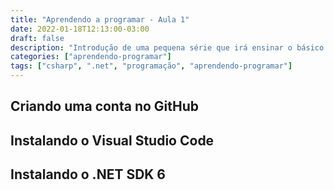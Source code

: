 ```yaml
---
title: "Aprendendo a programar - Aula 1"
date: 2022-01-18T12:13:00-03:00
draft: false
description: "Introdução de uma pequena série que irá ensinar o básico para iniciar em programação, mais específicamente em .NET C#"
categories: ["aprendendo-programar"]
tags: ["csharp", ".net", "programação", "aprendendo-programar"]
---
```


## Criando uma conta no GitHub

## Instalando o Visual Studio Code

## Instalando o .NET SDK 6
